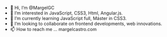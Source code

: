 - 👋 Hi, I’m @MargelGC
- 👀 I’m interested in JavaScript, CSS3, Html, Angular.js.
- 🌱 I’m currently learning JavaScript full, Máster in CSS3.
- 💞️ I’m looking to collaborate on frontend developments, web innovations.
- 📫 How to reach me ... margelcastro.com

<!---
MargelGC/MargelGC is a ✨ special ✨ repository because its `README.md` (this file) appears on your GitHub profile.
You can click the Preview link to take a look at your changes.
--->
